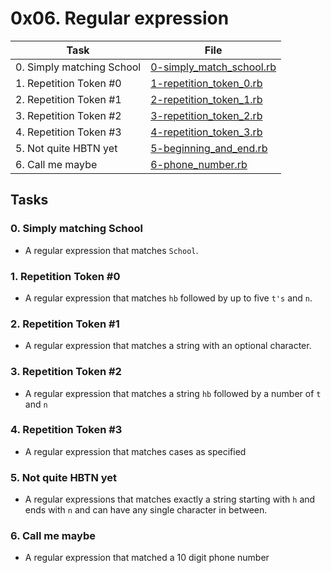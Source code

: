# 0x06. Regular expression

| Task | File |
| ---- | ---- |
| 0. Simply matching School | [0-simply_match_school.rb](./0-simply_match_school.rb) |
| 1. Repetition Token #0 | [1-repetition_token_0.rb](./1-repetition_token_0.rb) |
| 2. Repetition Token #1 | [2-repetition_token_1.rb](./2-repetition_token_1.rb) |
| 3. Repetition Token #2 | [3-repetition_token_2.rb](./3-repetition_token_2.rb) |
| 4. Repetition Token #3 | [4-repetition_token_3.rb](./4-repetition_token_3.rb) |
| 5. Not quite HBTN yet | [5-beginning_and_end.rb](./5-beginning_and_end.rb) |
| 6. Call me maybe | [6-phone_number.rb](./6-phone_number.rb) |

## Tasks
### 0. Simply matching School
* A regular expression that matches `School`.
### 1. Repetition Token #0
* A regular expression that matches `hb` followed by up to five `t's` and `n`.
### 2. Repetition Token #1
* A regular expression that matches a string with an optional character.
### 3. Repetition Token #2
* A regular expression that matches a string `hb` followed by a number of `t` and `n`
### 4. Repetition Token #3
* A regular expression that matches cases as specified
### 5. Not quite HBTN yet
* A regular expressions that matches exactly a string starting with `h` and ends with `n` and can have any single character in between.
### 6. Call me maybe
* A regular expression that matched a 10 digit phone number
